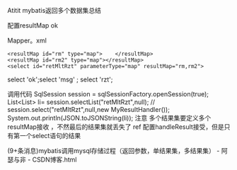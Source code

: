 Atitit mybatis返回多个数据集总结






配置resultMap  ok

Mapper。xml
<mapper namespace="/" >

    <resultMap id="rm" type="map">    </resultMap>
    <resultMap id="rm2" type="map"></resultMap>
    <select id="retMltRzt" parameterType="map" resultMap="rm,rm2">
select 'ok';select  'msg' ; select 'rzt';
    </select>

调用代码
    SqlSession session = sqlSessionFactory.openSession(true);
List<List<Map>>  li=   session.selectList("retMltRzt",null);
   // session.select("retMltRzt",null,new MyResultHandler());
    System.out.println(JSON.toJSONString(li));
注意 多个结果集要定义多个resultMap接收 ，不然最后的结果集就丢失了
ref
配置handleResult接受，但是只有第一个select语句的结果

(9+条消息)mybatis调用mysql存储过程（返回参数，单结果集，多结果集） - 阿瑟与非 - CSDN博客.html

